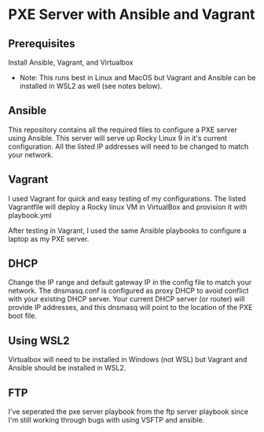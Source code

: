 # PXE Server with Ansible and Vagrant
## Prerequisites
Install Ansible, Vagrant, and Virtualbox
* Note: This runs best in Linux and MacOS but Vagrant and Ansible can be installed in WSL2 as well (see notes below).

## Ansible
This repository contains all the required files to configure a PXE server using Ansible. This server will serve up Rocky Linux 9 in it's current configuration. All the listed IP addresses will need to be changed to match your network.

## Vagrant
I used Vagrant for quick and easy testing of my configurations. The listed Vagrantfile will deploy a Rocky linux VM in VirtualBox and provision it with playbook.yml

After testing in Vagrant, I used the same Ansible playbooks to configure a laptop as my PXE server.

## DHCP
Change the IP range and default gateway IP in the config file to match your network. The dnsmasq.conf is configured as proxy DHCP to avoid conflict with your existing DHCP server. Your current DHCP server (or router) will provide IP addresses, and this dnsmasq will point to the location of the PXE boot file.

## Using WSL2
Virtualbox will need to be installed in Windows (not WSL) but Vagrant and Ansible should be installed in WSL2.


## FTP
I've seperated the pxe server playbook from the ftp server playbook since I'm still working through bugs with using VSFTP and ansible.